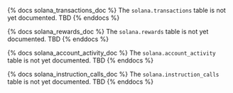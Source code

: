 {% docs solana_transactions_doc %}
The `solana.transactions` table is not yet documented. TBD
{% enddocs %}

{% docs solana_rewards_doc %}
The `solana.rewards` table is not yet documented. TBD
{% enddocs %}

{% docs solana_account_activity_doc %}
The `solana.account_activity` table is not yet documented. TBD
{% enddocs %}

{% docs solana_instruction_calls_doc %}
The `solana.instruction_calls` table is not yet documented. TBD
{% enddocs %}

